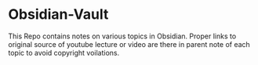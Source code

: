 # Obsidian-Vault
This Repo contains notes on various topics in Obsidian. Proper links to original source of youtube lecture or video are there in parent note of each topic to avoid copyright voilations.
